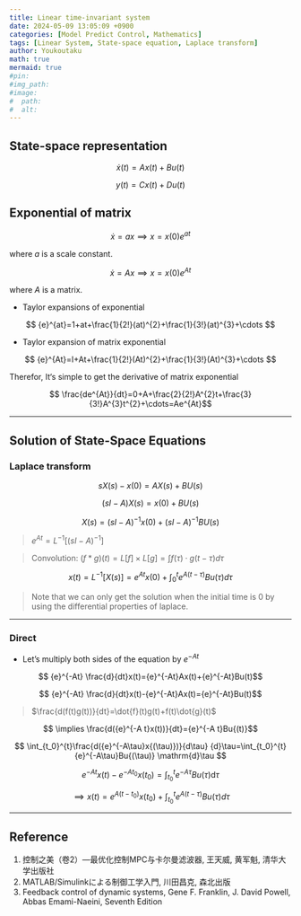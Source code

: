 ```yaml
---
title: Linear time-invariant system
date: 2024-05-09 13:05:09 +0900
categories: [Model Predict Control, Mathematics]
tags: [Linear System, State-space equation, Laplace transform]
author: Youkoutaku
math: true
mermaid: true
#pin: 
#img_path: 
#image:
#  path: 
#  alt: 
---
```


## State-space representation

$$
\dot{x}(t)=Ax(t)+Bu(t)
$$

$$
y(t)=Cx(t)+Du(t)
$$

## Exponential of matrix

$$
\dot{x}=ax \implies x=x(0)e^{at}
$$

where $a$ is a scale constant.

$$
\dot{x}=Ax \implies x=x(0)e^{At}
$$

where $A$ is a matrix.

- Taylor expansions of exponential

$$
{e}^{at}=1+at+\frac{1}{2!}(at)^{2}+\frac{1}{3!}(at)^{3}+\cdots $$

- Taylor expansion of matrix exponential

$$
{e}^{At}=I+At+\frac{1}{2!}(At)^{2}+\frac{1}{3!}(At)^{3}+\cdots $$

Therefor, It‘s simple to get the derivative of matrix exponential

$$
\frac{de^{At}}{dt}=0+A+\frac{2}{2!}A^{2}t+\frac{3}{3!}A^{3}t^{2}+\cdots=Ae^{At}$$

---

## Solution of State-Space Equations

### Laplace transform

$$
sX(s)-x(0)=AX(s)+BU(s)$$

$$
(sI-A)X(s)=x(0)+BU(s)$$

$$
X(s)=(sI-A)^{-1}x(0)+(sI-A)^{-1}BU(s)$$

>$e^{At}=L^{-1}\left[(sI-A)^{-1}\right]$

>Convolution: $(f*g)(t)= L[f]\times L[g] =\int_{}f(\tau)\cdot g(t-\tau)d\tau$

$$
x(t)=L^{-1}[X(s)]=e^{At}x(0)+\int^{t}_{0}e^{A(t-\tau)}Bu(\tau)d\tau$$

>Note that we can only get the solution when the initial time is 0 by using the differential properties of laplace.

---

### Direct
- Let’s multiply both sides of the equation by $e^{-At}$ 

$$
{e}^{-At} \frac{d}{dt}x(t)={e}^{-At}Ax(t)+{e}^{-At}Bu(t)$$

$$
{e}^{-At} \frac{d}{dt}x(t)-{e}^{-At}Ax(t)={e}^{-At}Bu(t)$$

> $\frac{d(f(t)g(t))}{dt}=\dot{f}(t)g(t)+f(t)\dot{g}(t)$

$$
\implies \frac{d({e}^{-A t}x(t))}{dt}={e}^{-A t}Bu{(t)}$$

$$
\int_{t_0}^{t}\frac{d({e}^{-A\tau}x{(\tau)})}{d\tau} {d}\tau=\int_{t_0}^{t}{e}^{-A\tau}Bu{(\tau)} \mathrm{d}\tau $$

$$
e^{-At}x(t)-e^{-At_0}x(t_0)=\int_{t_0}^{t}{e}^{-A\tau}Bu{(\tau)} \mathrm{d}\tau $$

$$
\implies  x(t)=e^{A(t-t_0)}x(t_0)+\int^{t}_{t_0}e^{A(t-\tau)}Bu(\tau)d\tau$$

---

## Reference
1. 控制之美（卷2）—最优化控制MPC与卡尔曼滤波器, 王天威, 黄军魁, 清华大学出版社
2. MATLAB/Simulinkによる制御工学入門, 川田昌克, 森北出版
3. Feedback control of dynamic systems, Gene F. Franklin, J. David Powell, Abbas Emami-Naeini, Seventh Edition